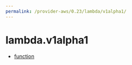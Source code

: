 ```yaml
---
permalink: /provider-aws/0.23/lambda/v1alpha1/
---
```


# lambda.v1alpha1



* [function](function.md)